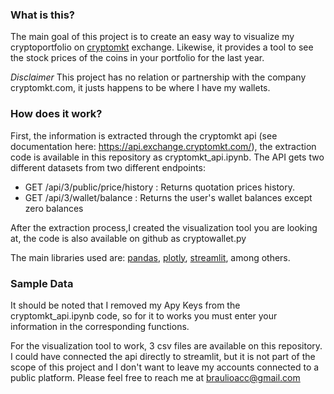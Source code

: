 ### What is this?
The  main goal of this project is to create an easy way to visualize my cryptoportfolio on [cryptomkt](https://www.cryptomkt.com/en/) exchange. Likewise, it provides a tool to see the stock prices of the coins in your portfolio for the last year.

*Disclaimer* This project has no relation or partnership with the company cryptomkt.com, it justs happens to be where I have my wallets.
### How does it work?
First, the information is extracted through the cryptomkt api (see documentation here: https://api.exchange.cryptomkt.com/), the extraction code is available in this repository as cryptomkt_api.ipynb.
The API gets two different datasets from two different endpoints: 
- GET /api/3/public/price/history : Returns quotation prices history.
- GET /api/3/wallet/balance : Returns the user's wallet balances except zero balances

After the extraction process,I created the visualization tool you are looking at, the code is also available on github as cryptowallet.py

The main libraries used are: [pandas](https://pandas.pydata.org/), [plotly](https://plotly.com/), [streamlit](https://streamlit.io/), among others.
### Sample Data 
It should be noted that I removed my Apy Keys from the cryptomkt_api.ipynb code, so for it to works you must enter your information in the corresponding functions.

For the visualization tool to work, 3 csv files are available on this repository. I could have connected the api directly to streamlit, but it is not part of the scope of this project and I don't want to leave my accounts connected to a public platform.
Please feel free to reach me at braulioacc@gmail.com